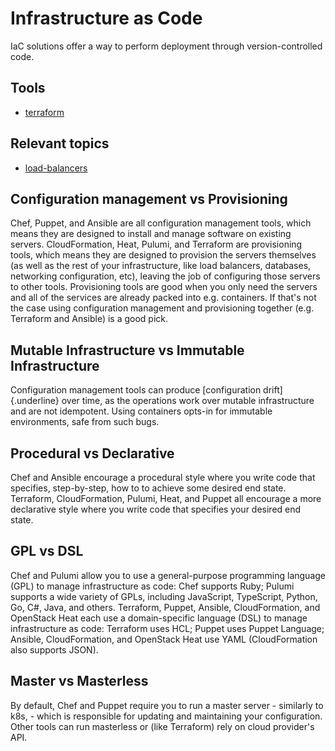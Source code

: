 # Infrastructure as Code

IaC solutions offer a way to perform deployment through
version-controlled code.

## Tools

-   [terraform](terraform)

## Relevant topics

-   [load-balancers](load-balancers)

## Configuration management vs Provisioning

Chef, Puppet, and Ansible are all configuration management tools, which
means they are designed to install and manage software on existing
servers. CloudFormation, Heat, Pulumi, and Terraform are provisioning
tools, which means they are designed to provision the servers themselves
(as well as the rest of your infrastructure, like load balancers,
databases, networking configuration, etc), leaving the job of
configuring those servers to other tools. Provisioning tools are good
when you only need the servers and all of the services are already
packed into e.g. containers. If that\'s not the case using configuration
management and provisioning together (e.g. Terraform and Ansible) is a
good pick.

## Mutable Infrastructure vs Immutable Infrastructure

Configuration management tools can produce [configuration
drift]{.underline} over time, as the operations work over mutable
infrastructure and are not idempotent. Using containers opts-in for
immutable environments, safe from such bugs.

## Procedural vs Declarative

Chef and Ansible encourage a procedural style where you write code that
specifies, step-by-step, how to to achieve some desired end state.
Terraform, CloudFormation, Pulumi, Heat, and Puppet all encourage a more
declarative style where you write code that specifies your desired end
state.

## GPL vs DSL

Chef and Pulumi allow you to use a general-purpose programming language
(GPL) to manage infrastructure as code: Chef supports Ruby; Pulumi
supports a wide variety of GPLs, including JavaScript, TypeScript,
Python, Go, C#, Java, and others. Terraform, Puppet, Ansible,
CloudFormation, and OpenStack Heat each use a domain-specific language
(DSL) to manage infrastructure as code: Terraform uses HCL; Puppet uses
Puppet Language; Ansible, CloudFormation, and OpenStack Heat use YAML
(CloudFormation also supports JSON).

## Master vs Masterless

By default, Chef and Puppet require you to run a master server -
similarly to k8s, - which is responsible for updating and maintaining
your configuration. Other tools can run masterless or (like Terraform)
rely on cloud provider\'s API.
